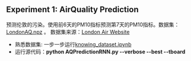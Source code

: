 ## Experiment 1: AirQuality Prediction
预测伦敦的污染。使用前6天的PM10指标预测第7天的PM10指标。数据集：[LondonAQ.npz](https://github.com/LeavesLei/RNN-experiments-for-beginners/blob/master/AirQuality/LondonAQ.npz) 。 数据集来源：[London Air Website](http://www.londonair.org.uk/)
- 熟悉数据集: 一步一步运行[knowing_dataset.ipynb](https://github.com/LeavesLei/RNN-experiments-for-beginners/blob/master/AirQuality/knowing_dataset.ipynb)
- 运行源代码：**python AQPredictionRNN.py --verbose --best --tboard**
